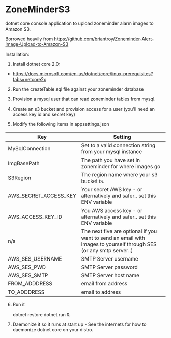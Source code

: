 # ZoneMinderS3

dotnet core console application to upload zoneminder alarm images to Amazon S3.

Borrowed heavily from https://github.com/briantroy/Zoneminder-Alert-Image-Upload-to-Amazon-S3

Installation:

1) Install dotnet core 2.0:

- https://docs.microsoft.com/en-us/dotnet/core/linux-prerequisites?tabs=netcore2x

2) Run the createTable.sql file against your zoneminder database

3) Provision a mysql user that can read zoneminder tables from mysql.  

4) Create an s3 bucket and provision access for a user (you'll need an access key id and secret key)

5) Modify the following items in appsettings.json

Key | Setting
------------ | -------------
MySqlConnection | Set to a valid connection string from your mysql instance
ImgBasePath | The path you have set in zoneminder for where images go
S3Region | The region name where your s3 bucket is.
AWS_SECRET_ACCESS_KEY | Your secret AWS key - or alternatively and safer.. set this ENV variable
AWS_ACCESS_KEY_ID | You AWS access key - or alternatively and safer.. set this ENV variable
n/a | The next five are optional if you want to send an email with images to yourself through SES (or any smtp server..)
AWS_SES_USERNAME | SMTP Server username
AWS_SES_PWD | SMTP Server password
AWS_SES_SMTP | SMTP Server host name
FROM_ADDDRESS | email from address
TO_ADDDRESS | email to address

6) Run it

    dotnet restore
    dotnet run & 

7) Daemonize it so it runs at start up - See the internets for how to daemonize dotnet core on your distro.

